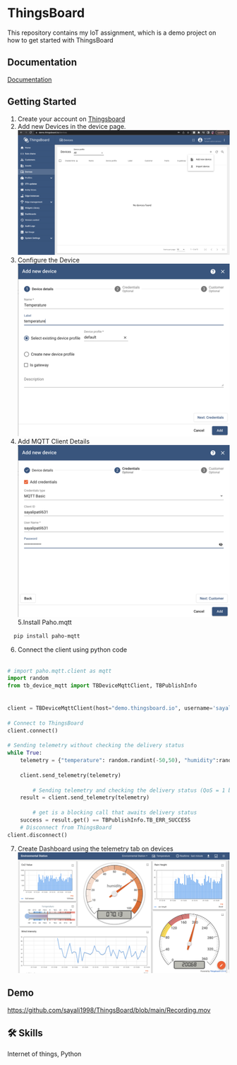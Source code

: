 # ThingsBoard
This repository contains my IoT assignment, which is a demo project on how to get started with ThingsBoard


## Documentation

[Documentation](https://thingsboard.io/docs/getting-started-guides/helloworld/?connectdevice=mqtt-linux)

## Getting Started

1. Create your account on [Thingsboard](https://thingsboard.io/)
2. Add new Devices in the device page.
![New Device](https://github.com/sayali1998/ThingsBoard/blob/main/Adding%20Device.png)
3. Configure the Device
![Device Configuration](https://github.com/sayali1998/ThingsBoard/blob/main/New%20Device.png)
4. Add MQTT Client Details
![Adding Details](https://github.com/sayali1998/ThingsBoard/blob/main/Add%20MQTT%20Client.png)
5.Install Paho.mqtt

```bash
  pip install paho-mqtt
```
6. Connect the client using python code

```python

# import paho.mqtt.client as mqtt
import random
from tb_device_mqtt import TBDeviceMqttClient, TBPublishInfo


client = TBDeviceMqttClient(host="demo.thingsboard.io", username='sayalipatil631', password='Qwerty@123456', client_id='sayalipatil631')

# Connect to ThingsBoard
client.connect()

# Sending telemetry without checking the delivery status
while True:
    telemetry = {"temperature": random.randint(-50,50), "humidity":random.randint(0,100) , "Co2 sensor" :random.randint(300,2000), "rain height": random.randint(0,50), "wind direction": random.randint(0,360), "wind Intensity": random.randint(0,100)}

    client.send_telemetry(telemetry) 
        
        # Sending telemetry and checking the delivery status (QoS = 1 by default)
    result = client.send_telemetry(telemetry)
        
        # get is a blocking call that awaits delivery status  
    success = result.get() == TBPublishInfo.TB_ERR_SUCCESS
    # Disconnect from ThingsBoard
client.disconnect()

```
7. Create Dashboard using the telemetry tab on devices
![Dashboard](https://github.com/sayali1998/ThingsBoard/blob/main/Dashboard.png)

## Demo

https://github.com/sayali1998/ThingsBoard/blob/main/Recording.mov


## 🛠 Skills
Internet of things, Python
    
